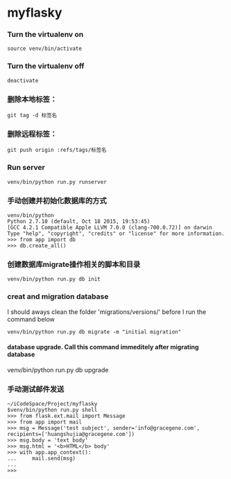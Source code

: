 # myflasky

### Turn the virtualenv on
```source venv/bin/activate```

### Turn the virtualenv off
```deactivate```

### 删除本地标签：
```git tag -d 标签名```  

### 删除远程标签：
```git push origin :refs/tags/标签名  ```

### Run server
```
venv/bin/python run.py runserver
```

### 手动创建并初始化数据库的方式

```
venv/bin/python
Python 2.7.10 (default, Oct 18 2015, 19:53:45) 
[GCC 4.2.1 Compatible Apple LLVM 7.0.0 (clang-700.0.72)] on darwin
Type "help", "copyright", "credits" or "license" for more information.
>>> from app import db
>>> db.create_all()
```

### 创建数据库migrate操作相关的脚本和目录 
```
venv/bin/python run.py db init
```

### creat and migration database
I should aways clean the folder 'migrations/versions/' before I run the
command below

```
venv/bin/python run.py db migrate -m "initial migration"
```

#### database upgrade. Call this command immeditely after migrating database
venv/bin/python run.py db upgrade


### 手动测试邮件发送
```
~/iCodeSpace/Project/myflasky 
$venv/bin/python run.py shell
>>> from flask.ext.mail import Message
>>> from app import mail
>>> msg = Message('test subject', sender='info@gracegene.com', recipients=['huangshujia@gracegene.com'])
>>> msg.body = 'text body'
>>> msg.html = '<b>HTML</b> body'
>>> with app.app_context():
...     mail.send(msg)
... 
>>>
``` 

